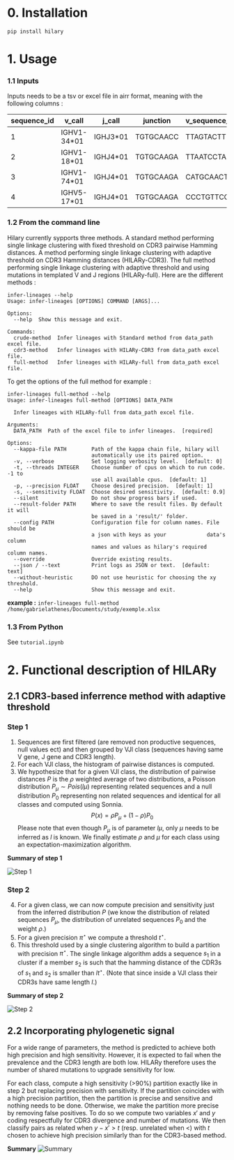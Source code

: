 # 0. Installation

`pip install hilary`

# 1. Usage

### 1.1 Inputs

Inputs needs to be a tsv or excel file in airr format, meaning with the following columns :

| sequence_id | v_call      | j_call   | junction  | v_sequence_alignment | j_sequence_alignment | v_germline_alignment | j_germline_alignment |
| ----------- | ----------- | -------- | --------- | -------------------- | -------------------- | -------------------- | -------------------- |
| 1           | IGHV1-34*01 | IGHJ3*01 | TGTGCAACC | TTAGTACTT            | TTGCTTACT            | AGCACAGCC            | TTGCTTACT            |
| 2           | IGHV1-18*01 | IGHJ4*01 | TGTGCAAGA | TTAATCCTA            | GCTATGGAC            | TTAATCCTA            | GCTATGGAC            |
| 3           | IGHV1-74*01 | IGHJ4*01 | TGTGCAAGA | CATGCAACT            | GCTATGGAC            | CTACAATCA            | GCTATGGAC            |
| 4           | IGHV5-17*01 | IGHJ4*01 | TGTGCAAGA | CCCTGTTCC            | CTATGCTATGG          | GAGGTGTTC            | CTATGCTAT            |

### 1.2 From the command line

Hilary currently sypports three methods. A standard method performing single linkage clustering with fixed threshold on CDR3 pairwise Hamming distances. A method performing single linkage clustering with adaptive threshold on CDR3 Hamming distances (HILARy-CDR3). The full method performing single linkage clustering with adaptive threshold and using mutations in templated V and J regions (HILARy-full). Here are the different methods :

```
infer-lineages --help
Usage: infer-lineages [OPTIONS] COMMAND [ARGS]...

Options:
  --help  Show this message and exit.

Commands:
  crude-method  Infer lineages with Standard method from data_path excel file.
  cdr3-method   Infer lineages with HILARy-CDR3 from data_path excel file.
  full-method   Infer lineages with HILARy-full from data_path excel file.
```

To get the options of the full method for example :

```
infer-lineages full-method --help
Usage: infer-lineages full-method [OPTIONS] DATA_PATH

  Infer lineages with HILARy-full from data_path excel file.

Arguments:
  DATA_PATH  Path of the excel file to infer lineages.  [required]

Options:
  --kappa-file PATH        Path of the kappa chain file, hilary will
                           automatically use its paired option.
  -v, --verbose            Set logging verbosity level.  [default: 0]
  -t, --threads INTEGER    Choose number of cpus on which to run code. -1 to
                           use all available cpus.  [default: 1]
  -p, --precision FLOAT    Choose desired precision.  [default: 1]
  -s, --sensitivity FLOAT  Choose desired sensitivity.  [default: 0.9]
  --silent                 Do not show progress bars if used.
  --result-folder PATH     Where to save the result files. By default it will
                           be saved in a 'result/' folder.
  --config PATH            Configuration file for column names. File should be
                           a json with keys as your             data's column
                           names and values as hilary's required column names.
  --override               Override existing results.
  --json / --text          Print logs as JSON or text.  [default: text]
  --without-heuristic      DO not use heuristic for choosing the xy threshold.
  --help                   Show this message and exit.
```

**example :** `infer-lineages full-method /home/gabrielathenes/Documents/study/exemple.xlsx`

### 1.3 From Python

See `tutorial.ipynb`

# 2. Functional description of HILARy

## 2.1 CDR3-based inferrence method with adaptive threshold
### Step 1
1. Sequences are first filtered (are removed non productive sequences, null values ect) and then grouped by VJl class (sequences having same V gene, J gene and CDR3 length).
2. For each VJl class, the histogram of pairwise distances is computed.
3. We hypothesize that for a given VJl class, the distribution of pairwise distances $P$ is the $\rho$ weighted average of two distributions, a Poisson distribution $P_\mu \sim Pois(l\mu)$ representing related sequences and a null distribution $P_0$ representing non related sequences and identical for all classes and computed using Sonnia.
$$P(x)=\rho P_\mu + (1-\rho) P_0$$
Please note that even though $P_\mu$ is of parameter $l\mu$, only $\mu$ needs to be inferred as $l$ is known.
We finally estimate $\rho$ and $\mu$ for each class using an expectation-maximization algorithm.

**Summary of step 1**

![Step 1](./doc/CDR3_clustering1.png)

### Step 2

4. For a given class, we can now compute precision and sensitivity just from the inferred distribution $P$ (we know the distribution of related sequences $P_\mu$, the distribution of unrelated sequences $P_0$ and the weight $\rho$.)
5. For a given precision $\pi^{\star}$ we compute a threshold $t^\star$.
6. This threshold used by a single clustering algorithm to build a partition with precision $\pi^{\star}$. The single linkage algorithm adds a sequence $s_1$ in a cluster if a member $s_2$ is such that the hamming distance of the CDR3s of $s_1$ and $s_2$ is smaller than $l t^{\star}$. (Note that since inside a VJl class their CDR3s have same length $l$.)

**Summary of step 2**

![Step 2](./doc/CDR3clustering_2.png)

## 2.2 Incorporating phylogenetic signal

For a wide range of parameters, the method is predicted to achieve both high precision and high sensitivity. However, it is expected to fail when the prevalence and the CDR3 length are both low. HILARy therefore uses the number of shared mutations to upgrade sensitivity for low.

For each class, compute a high sensitivity (>90%) partition exactly like in step 2 but replacing precision with sensitivity. If the partition coincides with a high precision partition, then the partition is precise and sensitive and nothing needs to be done. Otherwise, we make the partition more precise by removing false positives. To do so we compute two variables $x'$ and $y$ coding respectfully for CDR3 divergence and number of mutations. We then classify pairs as related when $y-x'> t$ (resp. unrelated when <) with $t$ chosen to achieve high precision similarly than for the CDR3-based method.

**Summary**
![Summary](./doc/merging_partitions-1.png)
